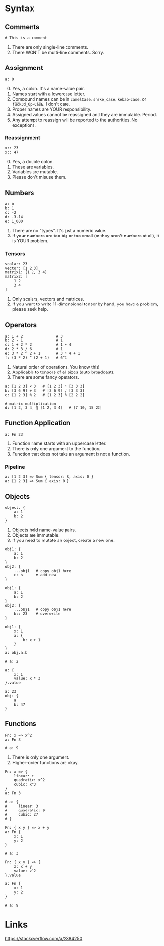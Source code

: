 # Syntax

## Comments

```L1
# This is a comment
```

1. There are only single-line comments.
2. There WON'T be multi-line comments. Sorry.

## Assignment

```L1
a: 0
```

0. Yes, a colon. It's a name-value pair.
1. Names start with a lowercase letter.
2. Compound names can be in ```camelCase```, ```snake_case```, ```kebab-case```, or ```füčk3d_Úp-CäšE```. I don't care.
3. Proper names are YOUR responsibility.
4. Assigned values cannot be reassigned and they are immutable. Period.
5. Any attempt to reassign will be reported to the authorities. No exceptions.

### Reassignment

```L1
x:: 23
x:: 47
```

0. Yes, a double colon.
1. These are variables.
2. Variables are mutable.
3. Please don't misuse them.

## Numbers

```L1
a: 0
b: 1
c: -2
d: -3.14
e: 1_000
```

1. There are no "types". It's just a numeric value.
2. If your numbers are too big or too small (or they aren't numbers at all), it is YOUR problem.

### Tensors

```L1
scalar: 23
vector: [1 2 3]
matrix1: [1 2, 3 4]
matrix2: [
    1 2
    3 4
]
```

1. Only scalars, vectors and matrices.
2. If you want to write 11-dimensional tensor by hand, you have a problem, please seek help.

## Operators

```L1
a: 1 + 2               # 3
b: 2 - 1               # 1
c: 1 + 2 * 2           # 1 + 4
d: 2 * 3 / 6           # 1
e: 3 * 2 ^ 2 + 1       # 3 * 4 + 1
f: (3 * 2) ^ (2 + 1)   # 6^3
```

1. Natural order of operations. You know this!
2. Applicable to tensors of all sizes (auto broadcast).
4. There are some fancy operators.

```L1
a: [1 2 3] × 3   # [1 2 3] * [3 3 3]
b: [3 6 9] ÷ 3   # [3 6 9] / [3 3 3]
c: [1 2 3] % 2   # [1 2 3] % [2 2 2]

# matrix multiplication
d: [1 2, 3 4] @ [1 2, 3 4]   # [7 10, 15 22]
```

## Function Application

```L1
a: Fn 23
```

1. Function name starts with an uppercase letter.
2. There is only one argument to the function.
3. Function that does not take an argument is not a function.

### Pipeline

```L1
a: [1 2 3] => Sum { tensor: $, axis: 0 }
a: [1 2 3] => Sum { axis: 0 }
``` 

## Objects

```L1
object: {
    a: 1
    b: 2
}
```

1. Objects hold name-value pairs.
2. Objects are immutable.
3. If you need to mutate an object, create a new one.

```L1
obj1: {
    a: 1
    b: 2
}
obj2: {
    ...obj1   # copy obj1 here
    c: 3      # add new
}
```

```L1
obj1: {
    a: 1
    b: 2
}
obj2: {
    ...obj1   # copy obj1 here
    b:: 23    # overwrite
}
```

```L1
obj1: {
    x: 1
    a: {
        b: x + 1
    }
}
a: obj.a.b

# a: 2
```

```L1
a: {
    x: 1
    value: x * 3
}.value
```

```L1
a: 23
obj: {
    a
    b: 47
}
```

## Functions

```L1
Fn: x => x^2
a: Fn 3

# a: 9
```

1. There is only one argument.
2. Higher-order functions are okay.

```L1
Fn: x => {
    linear: x
    quadratic: x^2
    cubic: x^3
}
a: Fn 3

# a: {
#     linear: 3
#     quadratic: 9
#     cubic: 27
# }
```

```L1
Fn: { x y } => x + y
a: Fn {
    x: 1
    y: 2
}

# a: 3
```

```L1
Fn: { x y } => {
    z: x + y
    value: z^2
}.value

a: Fn {
    x: 1
    y: 2
}

# a: 9
```

# Links
https://stackoverflow.com/a/2384250